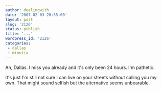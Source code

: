 ```yaml
---
author: dealingwith
date: '2007-02-03 20:35:00'
layout: post
slug: '2126'
status: publish
title: '...'
wordpress_id: '2126'
categories:
 - dallas
 - minutia
---
```


Ah, Dallas. I miss you already and it's only been 24 hours. I'm pathetic.

It's just I'm still not sure I can live on your streets without calling you my
own. That might sound selfish but the alternative seems unbearable.

